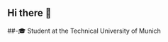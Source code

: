 ## Hi there 👋
##-🎓 Student at the Technical University of Munich
<!--
Maybe add a picture of something?
-->
